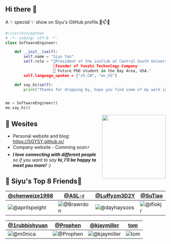 ## Hi there 👋
A ✨ _special_ ✨ show on Siyu's GitHub profile.💬📫😄
```python
#!/usr/bin/python
# -*- coding: utf-8 -*-
class SoftwareEngineer:

    def __init__(self):
        self.name = "Siyu Yan"
        self.role = "🌱President of the iosClub at Central South University
                     👯founder of Yunzhi Technology Company
                     🔭 Future PhD student in the Bay Area, USA."
        self.language_spoken = ["zh_CN", "en_US"]

    def say_hi(self):
        print("Thanks for dropping by, hope you find some of my work interesting.")


me = SoftwareEngineer()
me.say_hi()
```

<img align='right' src='https://user-images.githubusercontent.com/5713670/87202985-820dcb80-c2b6-11ea-9f56-7ec461c497c3.gif' width='200'>

## 📝 Wesites
- Personal website and blog: https://SGYSY.github.io/
- Company website - Comming soon⚡
- <em><b>I love connecting with different people</b> so if you want to say <b>hi, I'll be happy to meet you more!</b> :)</em>

## 🍕 Siyu's Top 8 Friends🍕
[@chenweize1998](https://github.com/chenweize1998) | [@ASL-r](https://github.com/ASL-r) | [@Luffyzm3D2Y](https://github.com/Luffyzm3D2Y) | [@SuTiao](https://github.com/SuTiao?tab=overview&from=2022-12-01&to=2022-12-31)
--- | --- | --- | ---
![@aprilspeight](https://avatars.githubusercontent.com/aprilspeight?s=150&v=1) | ![@Brawrdon](https://avatars.githubusercontent.com/Brawrdon?s=150&v=1) | ![@dayhaysoos](https://avatars.githubusercontent.com/dayhaysoos?s=150&v=1) | ![@ifiokjr](https://avatars.githubusercontent.com/ifiokjr?s=150&v=1)

[@1rubbishyuan](https://github.com/1rubbishyuan) | [@Prophen](https://github.com/Prophen) | [@kjaymiller](https://github.com/kjaymiller) | [tom](#https://wittenbrock.github.io/toms-myspace-page/)
--- | --- | --- | ---
![@m0nica](https://avatars.githubusercontent.com/m0nica?s=150&v=1) | ![@Prophen](https://avatars.githubusercontent.com/Prophen?s=150&v=1) | ![@kjaymiller](https://avatars.githubusercontent.com/kjaymiller?s=150&v=1) | ![tom](https://wittenbrock.github.io/toms-myspace-page/pictures/tom-pic.jpg)




